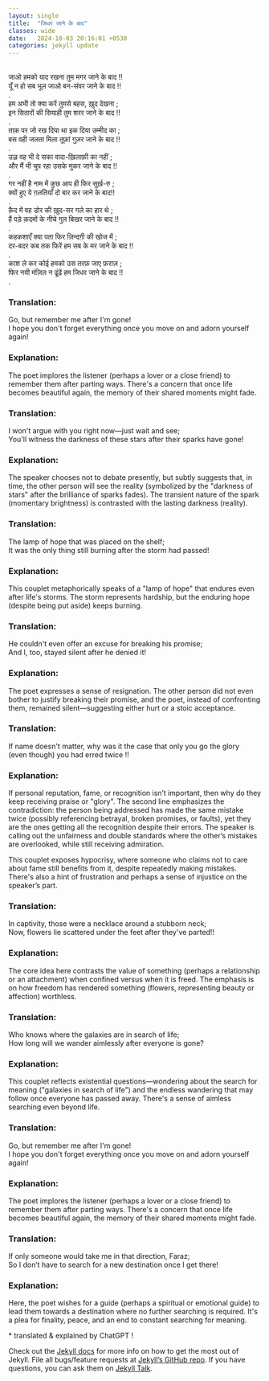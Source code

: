 ```yaml
---
layout: single
title:  "जिधर जाने के बाद"
classes: wide
date:   2024-10-03 20:16:01 +0530
categories: jekyll update
---
```


<br>
जाओ हमको याद रखना तुम मगर जाने के बाद !!<br>
यूँ न हो सब भूल जाओ बन-संवर जाने के बाद !!<br>
.<br>
हम अभी तो क्या करें तुमसे बहस, ख़ुद देखना ;<br>
इन सितारों की सियाही तुम शरर जाने के बाद !!<br>
.<br>
ताक़ पर जो रख दिया था इक दिया उम्मीद का ;<br>
बस वही जलता मिला तूफ़ां गुज़र जाने के बाद !!<br>
.<br>
उज़्र वह भी दे सका वादा-ख़िलाफ़ी का नहीं ; <br>
और मैं भी चुप रहा उसके मुकर जाने के बाद !!<br>
.<br>
गर नहीं है नाम में कुछ आप ही फिर सुर्ख़-रु ;<br>
क्यों हुए ये ग़लतियाँ दो बार कर जाने के बाद!!<br>
.<br>
क़ैद में वह डोर की ख़ुद-सर गले का हार थे ;<br>
हैं पड़े क़दमों के नीचे गुल  बिखर जाने के बाद !!<br>
.<br>
कहकशाएँ क्या पता फिर ज़िन्दग़ी की खोज में  ;<br>
दर-बदर कब तक फिरें हम सब के मर जाने के बाद !!<br>
.<br>
काश ले कर कोई हमको उस तरफ़ जाए फ़राज़ ;<br>
फिर नयी मंज़िल न ढूंढें हम जिधर जाने के बाद !!  <br>
.<br>

<h3>
Translation:
</h3>
Go, but remember me after I'm gone! <br>
I hope you don't forget everything once you move on and adorn yourself again!
<h3>
Explanation:
</h3>
The poet implores the listener (perhaps a lover or a close friend) to remember them after parting ways. There's a concern that once life becomes beautiful again, the memory of their shared moments might fade.



<h3>
Translation:
</h3>
I won't argue with you right now—just wait and see; <br>
You'll witness the darkness of these stars after their sparks have gone!
<h3>
Explanation:
</h3>
The speaker chooses not to debate presently, but subtly suggests that, in time, the other person will see the reality (symbolized by the "darkness of stars" after the brilliance of sparks fades). The transient nature of the spark (momentary brightness) is contrasted with the lasting darkness (reality).




<h3>
Translation:
</h3>
The lamp of hope that was placed on the shelf;<br>
It was the only thing still burning after the storm had passed!
<h3>
Explanation:
</h3>
This couplet metaphorically speaks of a "lamp of hope" that endures even after life's storms. The storm represents hardship, but the enduring hope (despite being put aside) keeps burning.




<h3>
Translation:
</h3>
He couldn't even offer an excuse for breaking his promise; <br>
And I, too, stayed silent after he denied it!
<h3>
Explanation:
</h3>
The poet expresses a sense of resignation. The other person did not even bother to justify breaking their promise, and the poet, instead of confronting them, remained silent—suggesting either hurt or a stoic acceptance.




<h3>
Translation:
</h3>
If name doesn't matter, why was it the case that only you go the glory <br>
(even though) you had erred twice !!
<h3>
Explanation:
</h3>
 If personal reputation, fame, or recognition isn’t important, then why do they keep receiving praise or "glory".  The second line emphasizes the contradiction: the person being addressed has made the same mistake twice (possibly referencing betrayal, broken promises, or faults), yet they are the ones getting all the recognition despite their errors. The speaker is calling out the unfairness and double standards where the other’s mistakes are overlooked, while still receiving admiration. <br>

This couplet exposes hypocrisy, where someone who claims not to care about fame still benefits from it, despite repeatedly making mistakes. There's also a hint of frustration and perhaps a sense of injustice on the speaker’s part.




<h3>
Translation:
</h3>
In captivity, those were  a necklace around a stubborn  neck; <br>
Now, flowers lie scattered under the feet after they've parted!!
<h3>
Explanation:
</h3>
The core idea here contrasts the value of something (perhaps a relationship or an attachment) when confined versus when it is freed. The emphasis is on how freedom has rendered something (flowers, representing beauty or affection) worthless.<br>




<h3>
Translation:
</h3>
Who knows where the galaxies are in search of life; <br>
How long will we wander aimlessly after everyone is gone?
<h3>
Explanation:
</h3>
This couplet reflects existential questions—wondering about the search for meaning ("galaxies in search of life") and the endless wandering that may follow once everyone has passed away. There's a sense of aimless searching even beyond life.




<h3>
Translation:
</h3>
Go, but remember me after I'm gone! <br>
I hope you don't forget everything once you move on and adorn yourself again!
<h3>
Explanation:
</h3>
The poet implores the listener (perhaps a lover or a close friend) to remember them after parting ways. There's a concern that once life becomes beautiful again, the memory of their shared moments might fade.




<h3>
Translation:
</h3>
If only someone would take me in that direction, Faraz; <br>
So I don’t have to search for a new destination once I get there!
<h3>
Explanation:
</h3>
Here, the poet wishes for a guide (perhaps a spiritual or emotional guide) to lead them towards a destination where no further searching is required. It's a plea for finality, peace, and an end to constant searching for meaning.


<p>
* translated & explained by ChatGPT !
</p>


Check out the [Jekyll docs][jekyll-docs] for more info on how to get the most out of Jekyll. File all bugs/feature requests at [Jekyll’s GitHub repo][jekyll-gh]. If you have questions, you can ask them on [Jekyll Talk][jekyll-talk].

[jekyll-docs]: https://jekyllrb.com/docs/home
[jekyll-gh]:   https://github.com/jekyll/jekyll
[jekyll-talk]: https://talk.jekyllrb.com/
